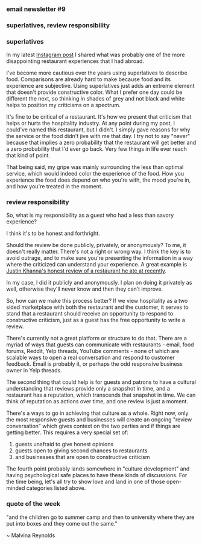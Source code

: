 ### email newsletter #9

### superlatives, review responsibility

### superlatives

In my latest [Instagram post](https://www.instagram.com/p/CrBpRXTPWhF/) I shared what was probably one of the more disappointing restaurant experiences that I had abroad.

I've become more cautious over the years using superlatives to describe food. Comparisons are already hard to make because food and its experience are subjective. Using superlatives just adds an extreme element that doesn't provide constructive color. What I prefer one day could be different the next, so thinking in shades of grey and not black and white helps to position my criticisms on a spectrum.

It's fine to be critical of a restaurant. It's how we present that criticism that helps or hurts the hospitality industry. At any point during my post, I could've named this restaurant, but I didn't. I simply gave reasons for why the service or the food didn't jive with me that day. I try not to say "never" because that implies a zero probability that the restaurant will get better and a zero probability that I'd ever go back. Very few things in life ever reach that kind of point.

That being said, my gripe was mainly surrounding the less than optimal service, which would indeed color the experience of the food. How you experience the food does depend on who you're with, the mood you're in, and how you're treated in the moment.

### review responsibility

So, what is my responsibility as a guest who had a less than savory experience? 

I think it's to be honest and forthright.

Should the review be done publicly, privately, or anonymously? To me, it doesn't really matter. There's not a right or wrong way. I think the key is to avoid outrage, and to make sure you're presenting the information in a way where the criticized can understand your experience. A great example is [Justin Khanna's honest review of a restaurant he ate at recently](https://www.youtube.com/watch?v=zH3q7JcFQTk). 

In my case, I did it publicly and anonymously. I plan on doing it privately as well, otherwise they'll never know and then they can’t improve.

So, how can we make this process better? If we view hospitality as a two sided marketplace with both the restaurant and the customer, it serves to stand that a restaurant should receive an opportunity to respond to constructive criticism, just as a guest has the free opportunity to write a review.

There's currently not a great platform or structure to do that. There are a myriad of ways that guests can communicate with restaurants - email, food forums, Reddit, Yelp threads, YouTube comments - none of which are scalable ways to open a real conversation and respond to customer feedback. Email is probably it, or perhaps the odd responsive business owner in Yelp threads.

The second thing that could help is for guests and patrons to have a cultural understanding that reviews provide only a snapshot in time, and a restaurant has a reputation, which transcends that snapshot in time. We can think of reputation as actions over time, and one review is just a moment. 

There's a ways to go in achieving that culture as a whole. Right now, only the most responsive guests and businesses will create an ongoing "review conversation" which gives context on the two parties and if things are getting better. This requires a very special set of:

1. guests unafraid to give honest opinions
2. guests open to giving second chances to restaurants
3. and businesses that are open to constructive criticism

The fourth point probably lands somewhere in "culture development" and having psychological safe places to have these kinds of discussions. For the time being, let's all try to show love and land in one of those open-minded categories listed above.

### quote of the week

"and the children go to summer camp
and then to university
where they are put into boxes
and they come out the same."

~ Malvina Reynolds